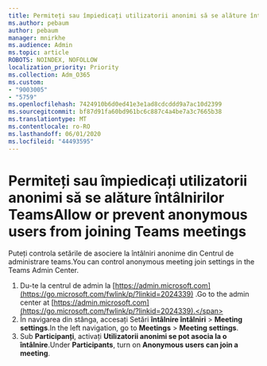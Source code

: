 ```yaml
---
title: Permiteți sau împiedicați utilizatorii anonimi să se alăture întâlnirilor Teams
ms.author: pebaum
author: pebaum
manager: mnirkhe
ms.audience: Admin
ms.topic: article
ROBOTS: NOINDEX, NOFOLLOW
localization_priority: Priority
ms.collection: Adm_O365
ms.custom:
- "9003005"
- "5759"
ms.openlocfilehash: 7424910b6d0ed41e3e1ad8cdcddd9a7ac10d2399
ms.sourcegitcommit: bf87d91fa60bd961bc6c887c4a4be7a3c7665b38
ms.translationtype: MT
ms.contentlocale: ro-RO
ms.lasthandoff: 06/01/2020
ms.locfileid: "44493595"
---
```

# <a name="allow-or-prevent-anonymous-users-from-joining-teams-meetings"></a><span data-ttu-id="fa751-102">Permiteți sau împiedicați utilizatorii anonimi să se alăture întâlnirilor Teams</span><span class="sxs-lookup"><span data-stu-id="fa751-102">Allow or prevent anonymous users from joining Teams meetings</span></span>

<span data-ttu-id="fa751-103">Puteți controla setările de asociere la întâlniri anonime din Centrul de administrare teams.</span><span class="sxs-lookup"><span data-stu-id="fa751-103">You can control anonymous meeting join settings in the Teams Admin Center.</span></span>

1.  <span data-ttu-id="fa751-104">Du-te la centrul de admin la [https://admin.microsoft.com](https://go.microsoft.com/fwlink/p/?linkid=2024339) .</span><span class="sxs-lookup"><span data-stu-id="fa751-104">Go to the admin center at  [https://admin.microsoft.com](https://go.microsoft.com/fwlink/p/?linkid=2024339).</span></span>
2.  <span data-ttu-id="fa751-105">În navigarea din stânga, accesați Setări **întâlnire întâlniri**   >   **Meeting settings**.</span><span class="sxs-lookup"><span data-stu-id="fa751-105">In the left navigation, go to  **Meetings**  >  **Meeting settings**.</span></span>
3.  <span data-ttu-id="fa751-106">Sub **Participanți**, activați **Utilizatorii anonimi se pot asocia la o întâlnire**.</span><span class="sxs-lookup"><span data-stu-id="fa751-106">Under  **Participants**, turn on  **Anonymous users can join a meeting**.</span></span>